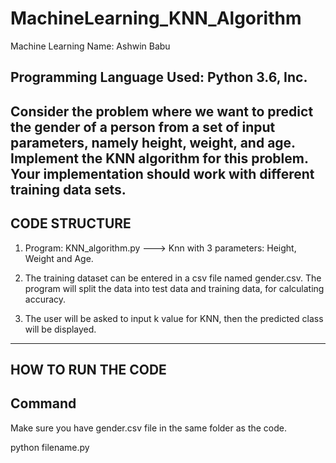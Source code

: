 # MachineLearning_KNN_Algorithm

Machine Learning
Name: Ashwin Babu

Programming Language Used: Python 3.6, Inc.
--------------------------

Consider the problem where we want to predict the gender of a person from a set of input parameters, namely height, weight, and age. Implement the KNN algorithm for this problem. Your implementation should work with different training data sets.
----------------
CODE STRUCTURE
-----------------
1. Program: 
KNN_algorithm.py -——> Knn with 3 parameters: Height, Weight and Age.

2. The training dataset can be entered in a csv file named gender.csv. The program will split the data into test data and training data, for calculating accuracy.

3. The user will be asked to input k value for KNN, then the predicted class will be displayed.

--------------------
HOW TO RUN THE CODE
--------------------

Command
-------
Make sure you have gender.csv file in the same folder as the code.

python filename.py

